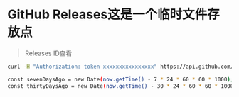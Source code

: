 # GitHub Releases这是一个临时文件存放点

> Releases ID查看

```sh
curl -H "Authorization: token xxxxxxxxxxxxxxxx" https://api.github.com/repos/2091k/githubfiles/releases

```

```sh
const sevenDaysAgo = new Date(now.getTime() - 7 * 24 * 60 * 60 * 1000);
const thirtyDaysAgo = new Date(now.getTime() - 30 * 24 * 60 * 60 * 1000);
```
